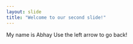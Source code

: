 ```yaml
---
layout: slide
title: "Welcome to our second slide!"
---
```

My name is Abhay
Use the left arrow to go back!
